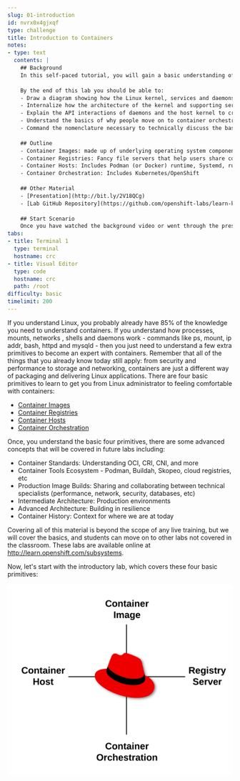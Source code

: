 ```yaml
---
slug: 01-introduction
id: nvrx0x4gjxqf
type: challenge
title: Introduction to Containers
notes:
- type: text
  contents: |
    ## Background
    In this self-paced tutorial, you will gain a basic understanding of the moving parts that make up the typical container architecture.  This will cover container images, registries, hosts, and orchestration.

    By the end of this lab you should be able to:
    - Draw a diagram showing how the Linux kernel, services and daemons work together to create and deploy containers
    - Internalize how the architecture of the kernel and supporting services affect security and performance
    - Explain the API interactions of daemons and the host kernel to create isolated processes
    - Understand the basics of why people move on to container orchestration
    - Command the nomenclature necessary to technically discuss the basics of the single and multi-host toolchain

    ## Outline
    - Container Images: made up of underlying operating system components like libraries and programming languages
    - Container Registries: Fancy file servers that help users share container images
    - Container Hosts: Includes Podman (or Docker) runtime, Systemd, runc, and Libcontainer
    - Container Orchestration: Includes Kubernetes/OpenShift

    ## Other Material
    - [Presentation](http://bit.ly/2V18QCg)
    - [Lab GitHub Repository](https://github.com/openshift-labs/learn-katacoda)

    ## Start Scenario
    Once you have watched the background video or went through the presentation, continue to the exercises
tabs:
- title: Terminal 1
  type: terminal
  hostname: crc
- title: Visual Editor
  type: code
  hostname: crc
  path: /root
difficulty: basic
timelimit: 200
---
```

If you understand Linux, you probably already have 85% of the knowledge you need to understand containers. If you understand how processes, mounts, networks , shells and daemons work - commands like ps, mount, ip addr, bash, httpd and mysqld - then you just need to understand a few extra primitives to become an expert with containers. Remember that all of the things that you already know today still apply: from security and performance to storage and networking, containers are just a different way of packaging and delivering Linux applications. There are four basic primitives to learn to get you from Linux administrator to feeling comfortable with containers:

* [Container Images](https://developers.redhat.com/blog/2018/02/22/container-terminology-practical-introduction/#h.dqlu6589ootw)
* [Container Registries](https://developers.redhat.com/blog/2018/02/22/container-terminology-practical-introduction/#h.4cxnedx7tmvq)
* [Container Hosts](https://developers.redhat.com/blog/2018/02/22/container-terminology-practical-introduction/#h.8tyd9p17othl)
* [Container Orchestration](https://developers.redhat.com/blog/2018/02/22/container-terminology-practical-introduction/#h.6yt1ex5wfo66)

Once, you understand the basic four primitives, there are some advanced concepts that will be covered in future labs including:

* Container Standards: Understanding OCI, CRI, CNI, and more
* Container Tools Ecosystem - Podman, Buildah, Skopeo, cloud registries, etc
* Production Image Builds: Sharing and collaborating between technical specialists (performance, network, security, databases, etc)
* Intermediate Architecture: Production environments
* Advanced Architecture: Building in resilience
* Container History: Context for where we are at today

Covering all of this material is beyond the scope of any live training, but we will cover the basics, and students can move on to other labs not covered in the classroom. These labs are available online at http://learn.openshift.com/subsystems.

Now, let's start with the introductory lab, which covers these four basic primitives:

![New Primitives](../assets/01-new-primitives.png)